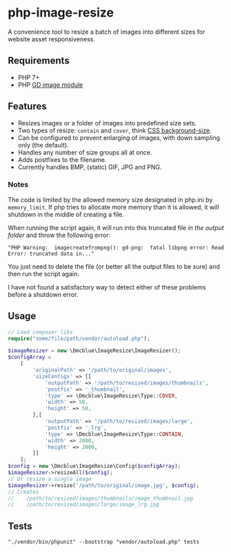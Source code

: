 # php-image-resize

A convenience tool to resize a batch of images into different sizes for website asset responsiveness.

## Requirements

+ PHP 7+
+ PHP [GD image module](http://php.net/manual/en/image.setup.php)

## Features

+ Resizes images or a folder of images into predefined size sets.
+ Two types of resize: `contain` and `cover`, think [CSS background-size](https://developer.mozilla.org/en-US/docs/Web/CSS/background-size).
+ Can be configured to prevent enlarging of images, with down sampling only (the default).
+ Handles any number of size groups all at once.
+ Adds postfixes to the filename.
+ Currently handles BMP, (static) GIF, JPG and PNG.

### Notes

The code is limited by the allowed memory size designated in php.ini by `memory_limit`. If php tries to allocate more memory than it is allowed, it will shutdown in the middle of creating a file.

When running the script again, it will run into this truncated file *in the output folder* and throw the following error:
```
"PHP Warning:  imagecreatefrompng(): gd-png:  fatal libpng error: Read Error: truncated data in..."
```

You just need to delete the file (or better all the output files to be sure) and then run the script again.

I have not found a satisfactory way to detect either of these problems before a shutdown error.

## Usage

```php
// Load composer libs
require("some/file/path/vendor/autoload.php");

$imageResizer = new \Dmcblue\ImageResize\ImageResizer();
$configArray = 
	[
		'originalPath' => '/path/to/original/images',
		'sizeConfigs' => [[
			'outputPath' => '/path/to/resized/images/thumbnails',
			'postfix' => '_thumbnail',
			'type' => \Dmcblue\ImageResize\Type::COVER,
			'width' => 50,
			'height' => 50,
		],[
			'outputPath' => '/path/to/resized/images/large',
			'postfix' => '_lrg',
			'type' => \Dmcblue\ImageResize\Type::CONTAIN,
			'width' => 2000,
			'height' => 2000,
		]]
	];
$config = new \Dmcblue\ImageResize\Config($configArray);
$imageResizer->resizeAll($config);
// Or resize a single image
$imageResizer->resize('/path/to/original/image.jpg', $config);
// Creates
//    /path/to/resized/images/thumbnails/image_thumbnail.jpg
//    /path/to/resized/images/large/image_lrg.jpg
```


## Tests

```
"./vendor/bin/phpunit" --bootstrap "vendor/autoload.php" tests
```
